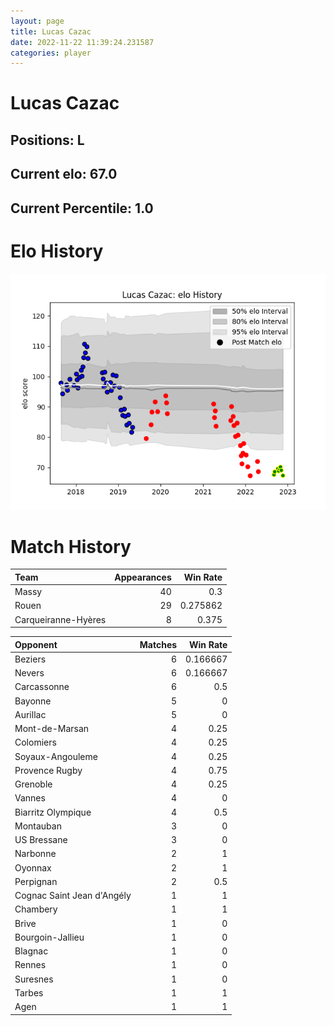 ```yaml
---  
layout: page  
title: Lucas Cazac  
date: 2022-11-22 11:39:24.231587  
categories: player  
---
```

# Lucas Cazac

## Positions: L

## Current elo: 67.0

## Current Percentile: 1.0

# Elo History


![elo history](history_LucasCazac.png)
# Match History


| Team                |   Appearances |   Win Rate |
|:--------------------|--------------:|-----------:|
| Massy               |            40 |   0.3      |
| Rouen               |            29 |   0.275862 |
| Carqueiranne-Hyères |             8 |   0.375    |

| Opponent                   |   Matches |   Win Rate |
|:---------------------------|----------:|-----------:|
| Beziers                    |         6 |   0.166667 |
| Nevers                     |         6 |   0.166667 |
| Carcassonne                |         6 |   0.5      |
| Bayonne                    |         5 |   0        |
| Aurillac                   |         5 |   0        |
| Mont-de-Marsan             |         4 |   0.25     |
| Colomiers                  |         4 |   0.25     |
| Soyaux-Angouleme           |         4 |   0.25     |
| Provence Rugby             |         4 |   0.75     |
| Grenoble                   |         4 |   0.25     |
| Vannes                     |         4 |   0        |
| Biarritz Olympique         |         4 |   0.5      |
| Montauban                  |         3 |   0        |
| US Bressane                |         3 |   0        |
| Narbonne                   |         2 |   1        |
| Oyonnax                    |         2 |   1        |
| Perpignan                  |         2 |   0.5      |
| Cognac Saint Jean d'Angély |         1 |   1        |
| Chambery                   |         1 |   1        |
| Brive                      |         1 |   0        |
| Bourgoin-Jallieu           |         1 |   0        |
| Blagnac                    |         1 |   0        |
| Rennes                     |         1 |   0        |
| Suresnes                   |         1 |   0        |
| Tarbes                     |         1 |   1        |
| Agen                       |         1 |   1        |